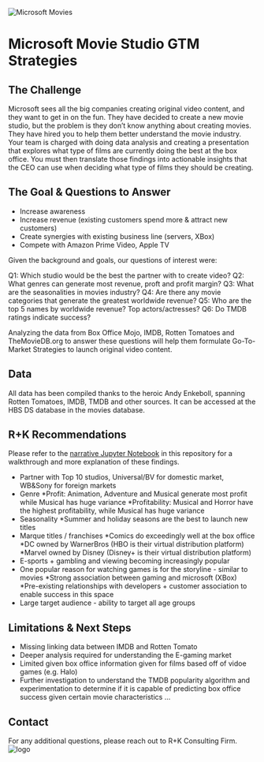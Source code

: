 
![Microsoft Movies](https://3er1viui9wo30pkxh1v2nh4w-wpengine.netdna-ssl.com/wp-content/uploads/prod/2019/01/Invisible-Rev-2-640.jpg)

# Microsoft Movie Studio GTM Strategies


## The Challenge

Microsoft sees all the big companies creating original video content, and they want to get in on the fun. They have decided to create a new movie studio, but the problem is they don’t know anything about creating movies. They have hired you to help them better understand the movie industry. Your team is charged with doing data analysis and creating a presentation that explores what type of films are currently doing the best at the box office. You must then translate those findings into actionable insights that the CEO can use when deciding what type of films they should be creating.

## The Goal & Questions to Answer

- Increase awareness
- Increase revenue (existing customers spend more & attract new customers)
- Create synergies with existing business line (servers, XBox)
- Compete with Amazon Prime Video, Apple TV

Given the background and goals, our questions of interest were:

Q1: Which studio would be the best the partner with to create video?
Q2: What genres can generate most revenue, proft and profit margin?
Q3: What are the seasonalities in movies industry?
Q4: Are there any movie categories that generate the greatest worldwide revenue?
Q5: Who are the top 5 names by worldwide revenue? Top actors/actresses?
Q6: Do TMDB ratings indicate success?

Analyzing the data from Box Office Mojo, IMDB, Rotten Tomatoes and TheMovieDB.org to answer these questions will help them formulate Go-To-Market Strategies to launch original video content.

## Data
All data has been compiled thanks to the heroic Andy Enkeboll, spanning Rotten Tomatoes, IMDB, TMDB and other sources. It can be accessed at the HBS DS database in the movies database. 


## R+K Recommendations

Please refer to the [narrative Jupyter Notebook](./TBD) in this repository for a walkthrough and more explanation of these findings.

- Partner with Top 10 studios, Universal/BV for domestic market, WB&Sony for foreign markets
- Genre
  *Profit: Animation, Adventure and Musical generate most profit while Musical has huge variance
  *Profitability: Musical and Horror have the highest profitability, while Musical has huge variance
- Seasonality
  *Summer and holiday seasons are the best to launch new titles
- Marque titles / franchises
  *Comics do exceedingly well at the box office
  *DC owned by WarnerBros (HBO is their virtual distribution platform)
  *Marvel owned by Disney (Disney+ is their virtual distribution platform)
- E-sports + gambling and viewing becoming increasingly popular
- One popular reason for watching games is for the storyline - similar to movies
  *Strong association between gaming and microsoft (XBox)
  *Pre-existing relationships with developers + customer association to enable success in this space
- Large target audience - ability to target all age groups 

## Limitations & Next Steps

- Missing linking data between IMDB and Rotten Tomato
- Deeper analysis required for understanding the E-gaming market
- Limited given box office information given for films based off of vidoe games (e.g. Halo)
- Further investigation to understand the TMDB popularity algorithm and experimentation to determine if it is capable of predicting box office success given certain movie characteristics
...

## Contact

For any additional questions, please reach out to R+K Consulting Firm.
![logo](https://cdn.dribbble.com/users/1334988/screenshots/8136760/rk-01.jpg)